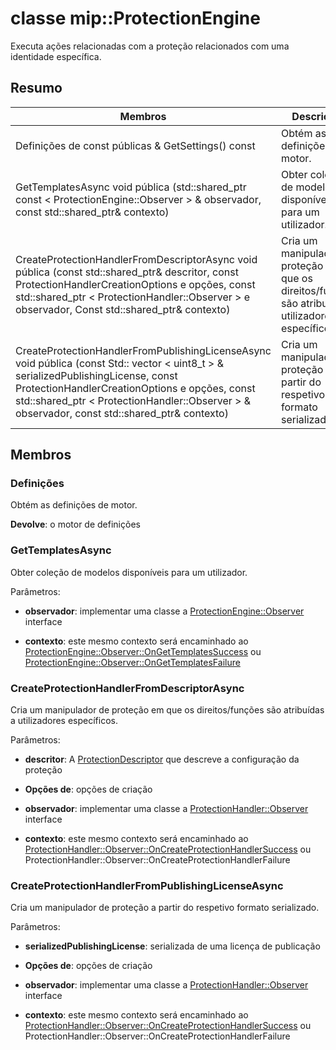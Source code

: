 # <a name="class-mipprotectionengine"></a>classe mip::ProtectionEngine 
Executa ações relacionadas com a proteção relacionados com uma identidade específica.
  
## <a name="summary"></a>Resumo
 Membros                        | Descrições                                
--------------------------------|---------------------------------------------
 Definições de const públicas & GetSettings() const  |  Obtém as definições de motor.
GetTemplatesAsync void pública (std::shared_ptr const < ProtectionEngine::Observer > & observador, const std::shared_ptr<void>& contexto)  |  Obter coleção de modelos disponíveis para um utilizador.
CreateProtectionHandlerFromDescriptorAsync void pública (const std::shared_ptr<ProtectionDescriptor>& descritor, const ProtectionHandlerCreationOptions e opções, const std::shared_ptr < ProtectionHandler::Observer > e observador, Const std::shared_ptr<void>& contexto)  |  Cria um manipulador de proteção em que os direitos/funções são atribuídas a utilizadores específicos.
CreateProtectionHandlerFromPublishingLicenseAsync void pública (const Std:: vector < uint8_t > & serializedPublishingLicense, const ProtectionHandlerCreationOptions e opções, const std::shared_ptr < ProtectionHandler::Observer > & observador, const std::shared_ptr<void>& contexto)  |  Cria um manipulador de proteção a partir do respetivo formato serializado.
  
## <a name="members"></a>Membros
  
### <a name="settings"></a>Definições
Obtém as definições de motor.

  
**Devolve**: o motor de definições
  
### <a name="gettemplatesasync"></a>GetTemplatesAsync
Obter coleção de modelos disponíveis para um utilizador.

Parâmetros:  
* **observador**: implementar uma classe a [ProtectionEngine::Observer](class_mip_protectionengine_observer.md) interface 


* **contexto**: este mesmo contexto será encaminhado ao [ProtectionEngine::Observer::OnGetTemplatesSuccess](class_mip_protectionengine_observer.md#ongettemplatessuccess) ou [ProtectionEngine::Observer::OnGetTemplatesFailure](class_mip_protectionengine_observer.md#ongettemplatesfailure)


  
### <a name="createprotectionhandlerfromdescriptorasync"></a>CreateProtectionHandlerFromDescriptorAsync
Cria um manipulador de proteção em que os direitos/funções são atribuídas a utilizadores específicos.

Parâmetros:  
* **descritor**: A [ProtectionDescriptor](class_mip_protectiondescriptor.md) que descreve a configuração da proteção 


* **Opções de**: opções de criação 


* **observador**: implementar uma classe a [ProtectionHandler::Observer](class_mip_protectionhandler_observer.md) interface 


* **contexto**: este mesmo contexto será encaminhado ao [ProtectionHandler::Observer::OnCreateProtectionHandlerSuccess](class_mip_protectionhandler_observer.md#oncreateprotectionhandlersuccess) ou ProtectionHandler::Observer::OnCreateProtectionHandlerFailure


  
### <a name="createprotectionhandlerfrompublishinglicenseasync"></a>CreateProtectionHandlerFromPublishingLicenseAsync
Cria um manipulador de proteção a partir do respetivo formato serializado.

Parâmetros:  
* **serializedPublishingLicense**: serializada de uma licença de publicação 


* **Opções de**: opções de criação 


* **observador**: implementar uma classe a [ProtectionHandler::Observer](class_mip_protectionhandler_observer.md) interface 


* **contexto**: este mesmo contexto será encaminhado ao [ProtectionHandler::Observer::OnCreateProtectionHandlerSuccess](class_mip_protectionhandler_observer.md#oncreateprotectionhandlersuccess) ou ProtectionHandler::Observer::OnCreateProtectionHandlerFailure

